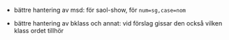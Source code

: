 
  
  
- bättre hantering av msd: för saol-show, för `num=sg,case=nom`
  
- bättre hantering av bklass och annat: vid förslag gissar den också vilken klass ordet tillhör
